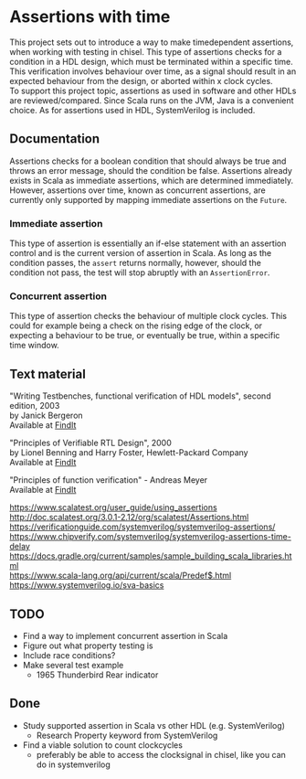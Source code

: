 # Assertions with time
This project sets out to introduce a way to make timedependent assertions, when working with testing in chisel. This type of assertions checks for a condition in a HDL design, which must be terminated within a specific time. This verification involves behaviour over time, as a signal should result in an expected behaviour from the design, or aborted within x clock cycles.  
To support this project topic, assertions as used in software and other HDLs are reviewed/compared. Since Scala runs on the JVM, Java is a convenient choice. As for assertions used in HDL, SystemVerilog is included.

## Documentation
Assertions checks for a boolean condition that should always be true and throws an error message, should the condition be false. Assertions already exists in Scala as immediate assertions, which are determined immediately. However, assertions over time, known as concurrent assertions, are currently only supported by mapping immediate assertions on the `Future`. 

### Immediate assertion
This type of assertion is essentially an if-else statement with an assertion control and is the current version of assertion in Scala. As long as the condition passes, the `assert` returns normally, however, should the condition not pass, the test will stop abruptly with an `AssertionError`.

### Concurrent assertion
This type of assertion checks the behaviour of multiple clock cycles. This could for example being a check on the rising edge of the clock, or expecting a behaviour to be true, or eventually be true, within a specific time window.

## Text material
"Writing Testbenches, functional verification of HDL models", second edition, 2003  
by Janick Bergeron  
Available at [FindIt](https://findit.dtu.dk/en/catalog/2441606068)

"Principles of Verifiable RTL Design", 2000  
by Lionel Benning and Harry Foster, Hewlett-Packard Company  
Available at [FindIt](https://findit.dtu.dk/en/catalog/2441585758)

"Principles of function verification" - Andreas Meyer  
Available at [FindIt](https://findit.dtu.dk/en/catalog/2305333384)

https://www.scalatest.org/user_guide/using_assertions  
http://doc.scalatest.org/3.0.1-2.12/org/scalatest/Assertions.html  
https://verificationguide.com/systemverilog/systemverilog-assertions/  
https://www.chipverify.com/systemverilog/systemverilog-assertions-time-delay  
https://docs.gradle.org/current/samples/sample_building_scala_libraries.html  
https://www.scala-lang.org/api/current/scala/Predef$.html https://www.systemverilog.io/sva-basics

## TODO

- Find a way to implement concurrent assertion in Scala
- Figure out what property testing is 
- Include race conditions?
- Make several test example
  - 1965 Thunderbird Rear indicator

## Done
- Study supported assertion in Scala vs other HDL (e.g. SystemVerilog)
  - Research Property keyword from SystemVerilog
- Find a viable solution to count clockcycles
  - preferably be able to access the clocksignal in chisel, like you can do in systemverilog

